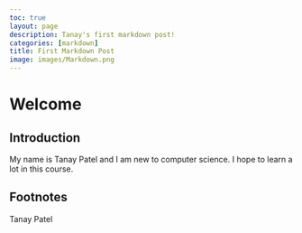```yaml
---
toc: true
layout: page
description: Tanay's first markdown post!
categories: [markdown]
title: First Markdown Post
image: images/Markdown.png
---
```

# Welcome

## Introduction

My name is Tanay Patel and I am new to computer science. I hope to learn a lot in this course.

## Footnotes
Tanay Patel